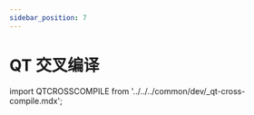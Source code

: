 ```yaml
---
sidebar_position: 7
---
```


# QT 交叉编译

import QTCROSSCOMPILE from '../../../common/dev/\_qt-cross-compile.mdx';

<QTCROSSCOMPILE />
